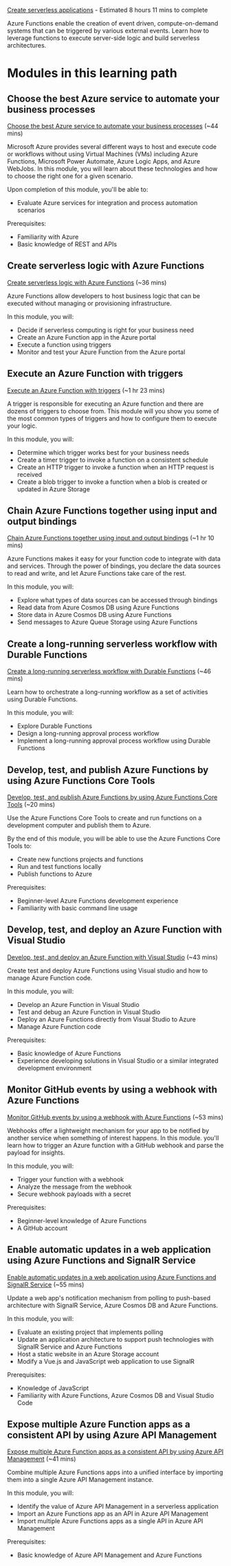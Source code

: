 [Create serverless applications](https://docs.microsoft.com/en-us/learn/paths/create-serverless-applications/) - Estimated 8 hours 11 mins to complete

Azure Functions enable the creation of event driven, compute-on-demand systems that can be triggered by various external events. Learn how to leverage functions to execute server-side logic and build serverless architectures.

# Modules in this learning path

## Choose the best Azure service to automate your business processes

[Choose the best Azure service to automate your business processes](https://docs.microsoft.com/en-us/learn/modules/choose-azure-service-to-integrate-and-automate-business-processes/) (~44 mins)

Microsoft Azure provides several different ways to host and execute code or workflows without using Virtual Machines (VMs) including Azure Functions, Microsoft Power Automate, Azure Logic Apps, and Azure WebJobs. In this module, you will learn about these technologies and how to choose the right one for a given scenario.

Upon completion of this module, you'll be able to:

- Evaluate Azure services for integration and process automation scenarios

Prerequisites:

- Familiarity with Azure
- Basic knowledge of REST and APIs

## Create serverless logic with Azure Functions

[Create serverless logic with Azure Functions](https://docs.microsoft.com/en-us/learn/modules/create-serverless-logic-with-azure-functions/) (~36 mins)

Azure Functions allow developers to host business logic that can be executed without managing or provisioning infrastructure.

In this module, you will:

- Decide if serverless computing is right for your business need
- Create an Azure Function app in the Azure portal
- Execute a function using triggers
- Monitor and test your Azure Function from the Azure portal

## Execute an Azure Function with triggers

[Execute an Azure Function with triggers](https://docs.microsoft.com/en-us/learn/modules/execute-azure-function-with-triggers/) (~1 hr 23 mins)

A trigger is responsible for executing an Azure function and there are dozens of triggers to choose from. This module will you show you some of the most common types of triggers and how to configure them to execute your logic.

In this module, you will:

- Determine which trigger works best for your business needs
- Create a timer trigger to invoke a function on a consistent schedule
- Create an HTTP trigger to invoke a function when an HTTP request is received
- Create a blob trigger to invoke a function when a blob is created or updated in Azure Storage

## Chain Azure Functions together using input and output bindings

[Chain Azure Functions together using input and output bindings](https://docs.microsoft.com/en-us/learn/modules/chain-azure-functions-data-using-bindings/) (~1 hr 10 mins)

Azure Functions makes it easy for your function code to integrate with data and services. Through the power of bindings, you declare the data sources to read and write, and let Azure Functions take care of the rest.

In this module, you will:

- Explore what types of data sources can be accessed through bindings
- Read data from Azure Cosmos DB using Azure Functions
- Store data in Azure Cosmos DB using Azure Functions
- Send messages to Azure Queue Storage using Azure Functions

## Create a long-running serverless workflow with Durable Functions

[Create a long-running serverless workflow with Durable Functions](https://docs.microsoft.com/en-us/learn/modules/create-long-running-serverless-workflow-with-durable-functions/) (~46 mins)

Learn how to orchestrate a long-running workflow as a set of activities using Durable Functions.

In this module, you will:

- Explore Durable Functions
- Design a long-running approval process workflow
- Implement a long-running approval process workflow using Durable Functions

## Develop, test, and publish Azure Functions by using Azure Functions Core Tools

[Develop, test, and publish Azure Functions by using Azure Functions Core Tools](https://docs.microsoft.com/en-us/learn/modules/develop-test-deploy-azure-functions-with-core-tools/) (~20 mins)

Use the Azure Functions Core Tools to create and run functions on a development computer and publish them to Azure.

By the end of this module, you will be able to use the Azure Functions Core Tools to:

- Create new functions projects and functions
- Run and test functions locally
- Publish functions to Azure

Prerequisites:

- Beginner-level Azure Functions development experience
- Familiarity with basic command line usage

## Develop, test, and deploy an Azure Function with Visual Studio

[Develop, test, and deploy an Azure Function with Visual Studio](https://docs.microsoft.com/en-us/learn/modules/develop-test-deploy-azure-functions-with-visual-studio/) (~43 mins)

Create test and deploy Azure Functions using Visual studio and how to manage Azure Function code.

In this module, you will:

- Develop an Azure Function in Visual Studio
- Test and debug an Azure Function in Visual Studio
- Deploy an Azure Functions directly from Visual Studio to Azure
- Manage Azure Function code

Prerequisites:

- Basic knowledge of Azure Functions
- Experience developing solutions in Visual Studio or a similar integrated development environment

## Monitor GitHub events by using a webhook with Azure Functions

[Monitor GitHub events by using a webhook with Azure Functions](https://docs.microsoft.com/en-us/learn/modules/monitor-github-events-with-a-function-triggered-by-a-webhook/) (~53 mins)

Webhooks offer a lightweight mechanism for your app to be notified by another service when something of interest happens. In this module. you'll learn how to trigger an Azure function with a GitHub webhook and parse the payload for insights.

In this module, you will:

- Trigger your function with a webhook
- Analyze the message from the webhook
- Secure webhook payloads with a secret

Prerequisites:

- Beginner-level knowledge of Azure Functions
- A GitHub account

## Enable automatic updates in a web application using Azure Functions and SignalR Service

[Enable automatic updates in a web application using Azure Functions and SignalR Service](https://docs.microsoft.com/en-us/learn/modules/automatic-update-of-a-webapp-using-azure-functions-and-signalr/) (~55 mins)

Update a web app's notification mechanism from polling to push-based architecture with SignalR Service, Azure Cosmos DB and Azure Functions.

In this module, you will:

- Evaluate an existing project that implements polling
- Update an application architecture to support push technologies with SignalR Service and Azure Functions
- Host a static website in an Azure Storage account
- Modify a Vue.js and JavaScript web application to use SignalR

Prerequisites:

- Knowledge of JavaScript
- Familiarity with Azure Functions, Azure Cosmos DB and Visual Studio Code

## Expose multiple Azure Function apps as a consistent API by using Azure API Management

[Expose multiple Azure Function apps as a consistent API by using Azure API Management](https://docs.microsoft.com/en-us/learn/modules/build-serverless-api-with-functions-api-management/) (~41 mins)

Combine multiple Azure Functions apps into a unified interface by importing them into a single Azure API Management instance.

In this module, you will:

- Identify the value of Azure API Management in a serverless application
- Import an Azure Functions app as an API in Azure API Management
- Import multiple Azure Functions apps as a single API in Azure API Management

Prerequisites:

- Basic knowledge of Azure API Management and Azure Functions
